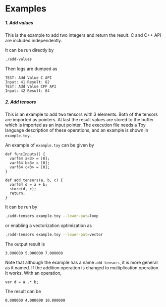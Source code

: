 # Examples

##### 1. Add values

This is the example to add two integers and return the result. C and C++ API are included independently.

It can be run directly by

```bash
./add-values
```

Then logs are dumped as

```text
TEST: Add Value C API
Input: 41 Result: 82
TEST: Add Value CPP API
Input: 42 Result: 84
```

##### 2. Add tensors

This is an example to add two tensors with 3 elements. Both of the tensors are imported as pointers. At last the result
values are stored to the buffer which is imported as an input pointer. The execution file needs a Toy language
description of these operations, and an example is shown in `example.toy`.

An example of `example.toy` can be given by

```text
def funcInputs() {
  varf64 a<3> = [0];
  varf64 b<3> = [0];
  varf64 c<3> = [0];
}

def add_tensors(a, b, c) {
  varf64 d = a + b;
  store(d, c);
  return;
}
```

It can be run by

```bash
./add-tensors example.toy --lower-pat=loop
```

or enabling a vectorization optimization as

```bash
./add-tensors example.toy --lower-pat=vector
```

The output result is

```text
3.000000 5.000000 7.000000
```

Note that although the example has a name `add-tensors`, it is more general as it named.
If the addition operation is changed to multiplication operation. It works.
With an operation,

```text
var d = a .* b;
```

The result can be

```text
0.000000 4.000000 10.000000
```
